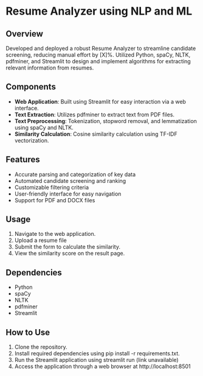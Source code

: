 # Resume Analyzer using NLP and ML

## Overview

Developed and deployed a robust Resume Analyzer to streamline candidate screening, reducing manual effort by [X]%. Utilized Python, spaCy, NLTK, pdfminer, and Streamlit to design and implement algorithms for extracting relevant information from resumes.

## Components

- **Web Application**: Built using Streamlit for easy interaction via a web interface.
- **Text Extraction**: Utilizes pdfminer to extract text from PDF files.
- **Text Preprocessing**: Tokenization, stopword removal, and lemmatization using spaCy and NLTK.
- **Similarity Calculation**: Cosine similarity calculation using TF-IDF vectorization. 

 ## Features

- Accurate parsing and categorization of key data
- Automated candidate screening and ranking
- Customizable filtering criteria
- User-friendly interface for easy navigation
- Support for  PDF and DOCX files

## Usage

1. Navigate to the web application.
2. Upload a resume file 
3. Submit the form to calculate the similarity.
4. View the similarity score on the result page.

## Dependencies

- Python
- spaCy
- NLTK
- pdfminer
- Streamlit

## How to Use

1. Clone the repository.
2. Install required dependencies using pip install -r requirements.txt.
3. Run the Streamlit application using streamlit run (link unavailable)
4. Access the application through a web browser at http://localhost:8501
